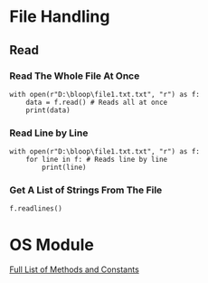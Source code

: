 # File Handling
## Read
### Read The Whole File At Once
```python3
with open(r"D:\bloop\file1.txt.txt", "r") as f:
    data = f.read() # Reads all at once
    print(data)
```
### Read Line by Line
```python3
with open(r"D:\bloop\file1.txt.txt", "r") as f:
    for line in f: # Reads line by line
        print(line) 
```
### Get A List of Strings From The File
```python3
f.readlines()
```

# OS Module
[Full List of Methods and Constants](https://www.w3schools.com/python/module_os.asp)
